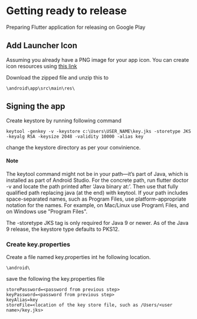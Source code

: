 # Getting ready to release
Preparing Flutter application for releasing on Google Play

## Add Launcher Icon

Assuming you already have a PNG image for your app icon.
You can create icon resources using 
[this link](https://romannurik.github.io/AndroidAssetStudio/icons-launcher.html#foreground.type=clipart&foreground.clipart=android&foreground.space.trim=1&foreground.space.pad=0.25&foreColor=rgba(96%2C%20125%2C%20139%2C%200)&backColor=rgb(68%2C%20138%2C%20255)&crop=0&backgroundShape=square&effects=none&name=ic_launcher)

Download the zipped file and unzip this to 
```
\android\app\src\main\res\
```

## Signing the app

Create keystore by running following command

```
keytool -genkey -v -keystore c:\Users\USER_NAME\key.jks -storetype JKS -keyalg RSA -keysize 2048 -validity 10000 -alias key
```
change the keystore directory as per your convinience.
#### Note
The keytool command might not be in your path—it’s part of Java, which is installed as part of Android Studio. For the concrete path, run flutter doctor -v and locate the path printed after ‘Java binary at:’. Then use that fully qualified path replacing java (at the end) with keytool. If your path includes space-separated names, such as Program Files, use platform-appropriate notation for the names. For example, on Mac/Linux use Program\ Files, and on Windows use "Program Files".

The -storetype JKS tag is only required for Java 9 or newer. As of the Java 9 release, the keystore type defaults to PKS12.

### Create key.properties
Create a file named key.properties int he following location.
```
\android\
```

save the following the key.properties file

```
storePassword=<password from previous step>
keyPassword=<password from previous step>
keyAlias=key
storeFile=<location of the key store file, such as /Users/<user name>/key.jks>
```
